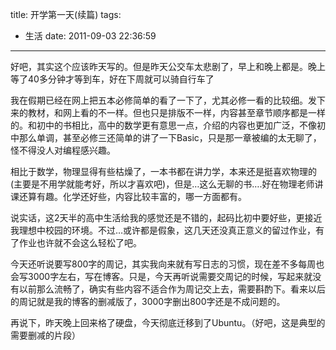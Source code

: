 title: 开学第一天(续篇)
tags:
  - 生活
date: 2011-09-03 22:36:59
---

好吧，其实这个应该昨天写的。但是昨天公交车太悲剧了，早上和晚上都是。晚上等了40多分钟才等到车，好在下周就可以骑自行车了

我在假期已经在网上把五本必修简单的看了一下了，尤其必修一看的比较细。发下来的教材，和网上看的不一样。但也只是排版不一样，内容甚至章节顺序都是一样的。和初中的书相比，高中的数学更有意思一点，介绍的内容也更加广泛，不像初中那么单调，甚至必修三还简单的讲了一下Basic，只是那一章被编的太无聊了，怪不得没人对编程感兴趣。

相比于数学，物理显得有些枯燥了，一本书都在讲力学，本来还是挺喜欢物理的(主要是不用学就能考好，所以才喜欢吧)，但是&#8230;这么无聊的书&#8230;.好在物理老师讲课还算有趣。化学还好些，内容比较丰富的，哪一方面都有。

说实话，这2天半的高中生活给我的感觉还是不错的，起码比初中要好些，更接近我理想中校园的环境。不过&#8230;或许都是假象，这几天还没真正意义的留过作业，有了作业也许就不会这么轻松了吧。

今天还听说要写800字的周记，其实我向来就有写日志的习惯，现在差不多每周也会写3000字左右，写在博客。只是，今天再听说需要交周记的时候，写起来就没有以前那么流畅了，确实有些内容不适合作为周记交上去，需要斟酌下。看来以后的周记就是我的博客的删减版了，3000字删出800字还是不成问题的。

再说下，昨天晚上回来格了硬盘，今天彻底迁移到了Ubuntu。（好吧，这是典型的需要删减的片段）
